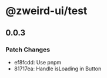 # @zweird-ui/test

## 0.0.3

### Patch Changes

- ef8fcdd: Use pnpm
- 81717ea: Handle isLoading in Button
